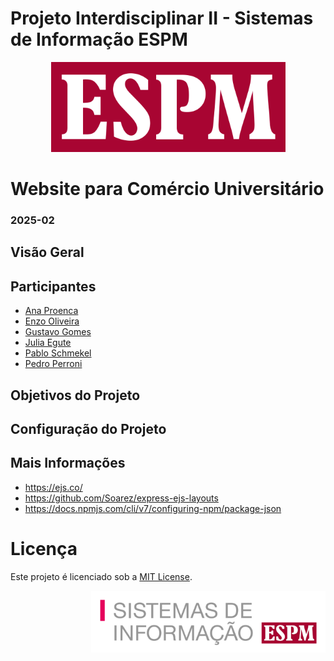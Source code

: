 # Projeto Interdisciplinar II - Sistemas de Informação ESPM

<p align="center">
    <a href="https://www.espm.br/cursos-de-graduacao/sistemas-de-informacao/"><img src="https://raw.githubusercontent.com/tech-espm/misc-template/main/logo.png" alt="Sistemas de Informação ESPM" style="width: 375px;"/></a>
</p>

# Website para Comércio Universitário

### 2025-02

## Visão Geral

## Participantes

- [Ana Proenca](https://github.com/anaproenca02)
- [Enzo Oliveira](https://github.com/oliverinsta)
- [Gustavo Gomes](https://github.com/GustavoG0m3s)
- [Julia Egute](https://github.com/juliaegute)
- [Pablo Schmekel](https://github.com/Dregoncry)
- [Pedro Perroni](https://github.com/PedroPerroni)

## Objetivos do Projeto

## Configuração do Projeto

## Mais Informações

- https://ejs.co/
- https://github.com/Soarez/express-ejs-layouts
- https://docs.npmjs.com/cli/v7/configuring-npm/package-json

# Licença

Este projeto é licenciado sob a [MIT License](https://github.com/tech-espm/inter-2sem-2025-comercio-universitario/blob/main/LICENSE).

<p align="right">
    <a href="https://www.espm.br/cursos-de-graduacao/sistemas-de-informacao/"><img src="https://raw.githubusercontent.com/tech-espm/misc-template/main/logo-si-512.png" alt="Sistemas de Informação ESPM" style="width: 375px;"/></a>
</p>
